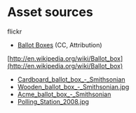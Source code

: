 # Asset sources

flickr

- [Ballot Boxes](https://www.flickr.com/photos/kitoy/1597912606/in/photolist-pXvvuW-5sPJwk-diGSsZ-3rcHKm-pHgLzw-5t4WfV-5t5chV-p3PAK5-5u4KmW-8NxZgC-8kpNKK-5zo9tV-4qo4CE-jHbqAN-c8oW5s-b4QM9-rM4UN-MPbp-5PM4DN-8KwBeB-4G6p3M-6Y3FXZ-9fhzJA-9p3GBw-9D7tAm-rRwdQ-rRwvi-rRwpt-9D4zue-g44EMP-5zpq4H-6tHoKH-5ENBKS-rM4W4-72EhP-5KJL-924Ax-6hgw2N-5ziqP6-5zsCXC-9zU8y7-qr6XE-5sT2DD-f8zkCA-9tJS3K-5y62iB-9zRbDZ-6fCrZ1-4mGYwT-eaa5P) (CC, Attribution)

[http://en.wikipedia.org/wiki/Ballot_box](http://en.wikipedia.org/wiki/Ballot_box)

- [Cardboard_ballot_box_-_Smithsonian](http://en.wikipedia.org/wiki/Ballot_box#mediaviewer/File:Cardboard_ballot_box_-_Smithsonian.jpg)
- [Wooden_ballot_box_-_Smithsonian.jpg](http://en.wikipedia.org/wiki/Ballot_box#mediaviewer/File:Wooden_ballot_box_-_Smithsonian.jpg)
- [Acme_ballot_box_-_Smithsonian](http://en.wikipedia.org/wiki/Ballot_box#mediaviewer/File:Acme_ballot_box_-_Smithsonian.jpg)
- [Polling_Station_2008.jpg](http://en.wikipedia.org/wiki/Polling_place#mediaviewer/File:Polling_Station_2008.jpg)
